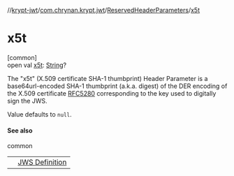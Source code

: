 //[krypt-jwt](../../../index.md)/[com.chrynan.krypt.jwt](../index.md)/[ReservedHeaderParameters](index.md)/[x5t](x5t.md)

# x5t

[common]\
open val [x5t](x5t.md): [String](https://kotlinlang.org/api/latest/jvm/stdlib/kotlin/-string/index.html)?

The &quot;x5t&quot; (X.509 certificate SHA-1 thumbprint) Header Parameter is a base64url-encoded SHA-1 thumbprint (a.k.a. digest) of the DER encoding of the X.509 certificate [RFC5280](https://datatracker.ietf.org/doc/html/rfc5280) corresponding to the key used to digitally sign the JWS.

Value defaults to `null`.

#### See also

common

| | |
|---|---|
|  | [JWS Definition](https://datatracker.ietf.org/doc/html/rfc7515#section-4.1.7) |

